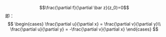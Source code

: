 $$\frac{\partial f}{\partial \bar z}(z_0)=0$$
即：
$$
\begin{cases}
\frac{\partial u}{\partial x} = \frac{\partial v}{\partial y}\\
\frac{\partial u}{\partial y} = -\frac{\partial v}{\partial x}
\end{cases}
$$